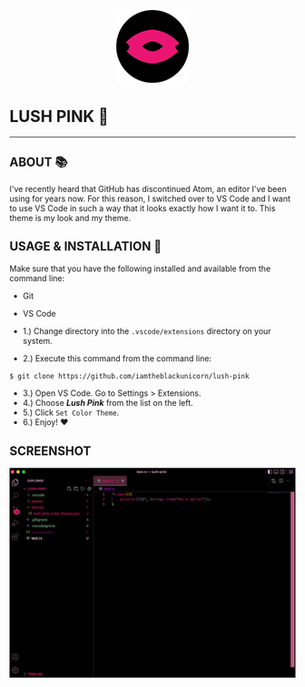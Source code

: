 <p align="center">
 <img src="assets/lush-pink-theme-icon.png"/>
</p>

# LUSH PINK :ribbon: 

******

## ABOUT :books:

I've recently heard that GitHub has discontinued Atom, an editor I've been using for years now. For this reason, I switched over to VS Code and I want to use VS Code in such a way that it looks exactly how I want it to. This theme is my look and my theme.

## USAGE & INSTALLATION :ribbon:

Make sure that you have the following installed and available from the command line:

- Git
- VS Code

- 1.) Change directory into the `.vscode/extensions` directory on your system.
- 2.) Execute this command from the command line:

```bash
$ git clone https://github.com/iamtheblackunicorn/lush-pink
```

- 3.) Open VS Code. Go to Settings > Extensions.
- 4.) Choose ***Lush Pink*** from the list on the left.
- 5.) Click `Set Color Theme`.
- 6.) Enjoy! :heart:

## SCREENSHOT

<p align="center">
 <img src="assets/lush-pink-theme.png"/>
</p>